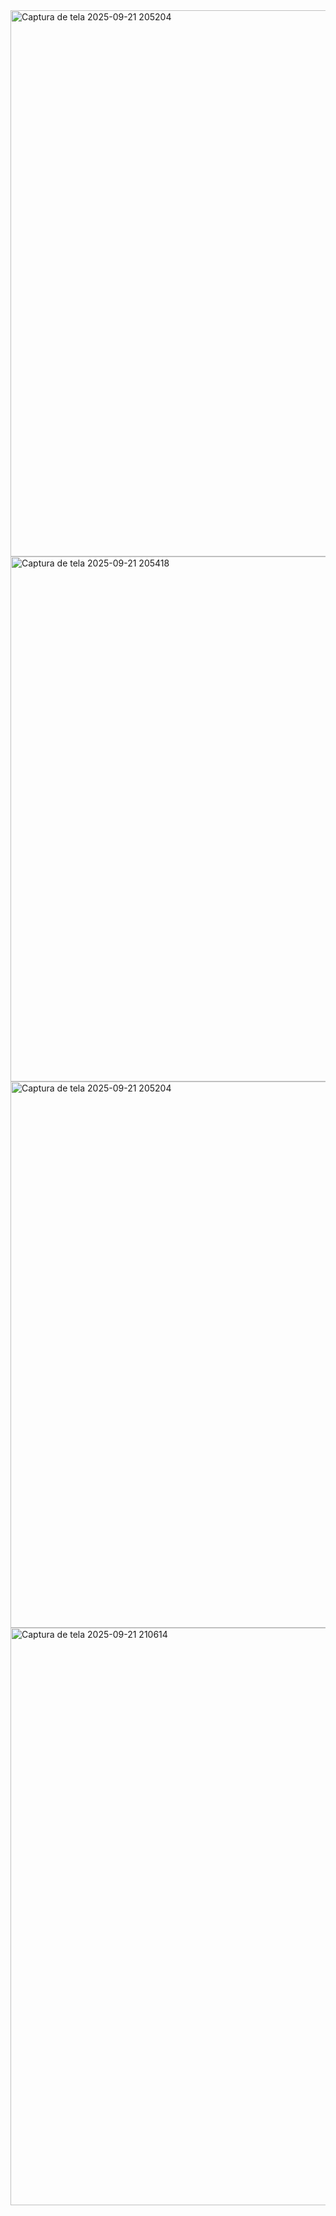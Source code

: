
<img width="976" height="874" alt="Captura de tela 2025-09-21 205204" src="https://github.com/user-attachments/assets/bd67cb93-1edb-45f9-b062-cc582fc57237" />

<img width="1524" height="840" alt="Captura de tela 2025-09-21 205418" src="https://github.com/user-attachments/assets/9837792d-69e6-421a-af41-bd466170386f" />

<img width="976" height="874" alt="Captura de tela 2025-09-21 205204" src="https://github.com/user-attachments/assets/908328a7-e4c4-49f3-8b92-e8be4075f2c9" />

<img width="1272" height="924" alt="Captura de tela 2025-09-21 210614" src="https://github.com/user-attachments/assets/801e3f92-1d48-48f1-acca-dd64b78f1045" />
